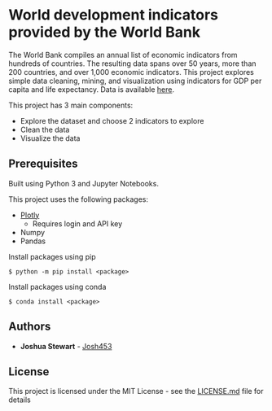 # World development indicators provided by the World Bank

The World Bank compiles an annual list of economic indicators from hundreds of countries. The resulting data spans over 50 years, more than 200 countries, and over 1,000 economic indicators. This project explores simple data cleaning, mining, and visualization using indicators for GDP per capita and life expectancy. Data is available [here](https://www.kaggle.com/worldbank/world-development-indicators/data).

This project has 3 main components:
* Explore the dataset and choose 2 indicators to explore
* Clean the data
* Visualize the data

## Prerequisites
Built using Python 3 and Jupyter Notebooks.

This project uses the following packages:
* [Plotly](https://plot.ly/)
  * Requires login and API key
* Numpy
* Pandas

Install packages using pip
```
$ python -m pip install <package>
```
Install packages using conda
```
$ conda install <package>
```

## Authors

* **Joshua Stewart** - [Josh453](https://github.com/josh453)

## License

This project is licensed under the MIT License - see the [LICENSE.md](https://github.com/josh453/Twitter-Mining/blob/master/LICENSE) file for details
